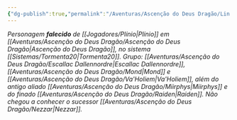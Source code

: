 ```yaml
---
{"dg-publish":true,"permalink":"/Aventuras/Ascenção do Deus Dragão/Lin Lang/","created":"2025-10-13T19:50:01.742-03:00"}
---
```


*Personagem **falecido** de [[Jogadores/Plínio\|Plínio]] em [[Aventuras/Ascenção do Deus Dragão/Ascenção do Deus Dragão\|Ascenção do Deus Dragão]], no sistema [[Sistemas/Tormenta20\|Tormenta20]].*
*Grupo: [[Aventuras/Ascenção do Deus Dragão/Escallac Dallennordre\|Escallac Dallennordre]], [[Aventuras/Ascenção do Deus Dragão/Mond\|Mond]] e [[Aventuras/Ascenção do Deus Dragão/Va'Holiem\|Va'Holiem]],  além do antigo aliado [[Aventuras/Ascenção do Deus Dragão/Miirphys\|Miirphys]] e do finado [[Aventuras/Ascenção do Deus Dragão/Raiden\|Raiden]].
Não chegou a conhecer o sucessor [[Aventuras/Ascenção do Deus Dragão/Nezzar\|Nezzar]].*
